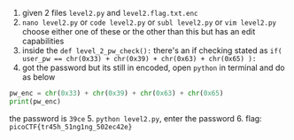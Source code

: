 1. given 2 files `level2.py` and `level2.flag.txt.enc`
2. `nano level2.py` or `code level2.py` or `subl level2.py` or `vim level2.py` choose either one of these or the other than this but has an edit capabilities
3. inside the `def level_2_pw_check():` there's an if checking stated as `if( user_pw == chr(0x33) + chr(0x39) + chr(0x63) + chr(0x65) ):`
4. got the password but its still in encoded, open `python` in terminal and do as below
``` py 
pw_enc = chr(0x33) + chr(0x39) + chr(0x63) + chr(0x65)
print(pw_enc)
```
the password is `39ce`
5. `python level2.py`, enter the password
6. flag: `picoCTF{tr45h_51ng1ng_502ec42e}`
